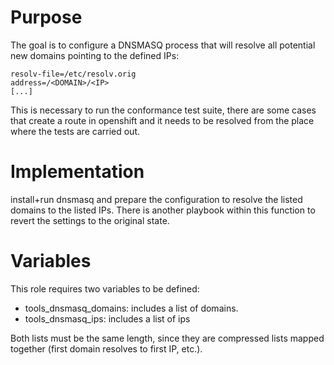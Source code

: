 # Purpose

The goal is to configure a DNSMASQ process that will resolve all potential new domains pointing to the defined IPs:

```
resolv-file=/etc/resolv.orig
address=/<DOMAIN>/<IP>
[...]
```

This is necessary to run the conformance test suite, there are some cases that create a route in openshift and it needs to be
resolved from the place where the tests are carried out.

# Implementation

install+run dnsmasq and prepare the configuration to resolve the listed domains to the listed IPs.
There is another playbook within this function to revert the settings to the original state.

# Variables
This role requires two variables to be defined:

- tools_dnsmasq_domains: includes a list of domains.
- tools_dnsmasq_ips: includes a list of ips

Both lists must be the same length, since they are compressed lists mapped together (first domain resolves to first IP, etc.).